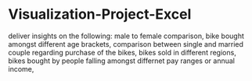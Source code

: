 # Visualization-Project-Excel
deliver insights on the following: 
male to female comparison,
bike bought amongst different age brackets,
comparison between single and married couple regarding  purchase of the bikes,
bikes sold in different regions,
bikes bought by people falling amongst differnet pay ranges or annual income,
